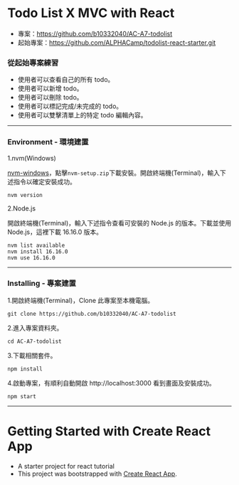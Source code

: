 # Todo List X MVC with React

- 專案：https://github.com/b10332040/AC-A7-todolist
- 起始專案：https://github.com/ALPHACamp/todolist-react-starter.git

### 從起始專案練習

- 使用者可以查看自己的所有 todo。
- 使用者可以新增 todo。
- 使用者可以刪除 todo。
- 使用者可以標記完成/未完成的 todo。
- 使用者可以雙擊清單上的特定 todo 編輯內容。

---

### Environment - 環境建置

1.nvm(Windows)

[nvm-windows](https://github.com/coreybutler/nvm-windows/releases)，點擊`nvm-setup.zip`下載安裝。開啟終端機(Terminal)，輸入下述指令以確定安裝成功。

```
nvm version
```

2.Node.js

開啟終端機(Terminal)，輸入下述指令查看可安裝的 Node.js 的版本。下載並使用 Node.js，這裡下載 16.16.0 版本。

```
nvm list available
nvm install 16.16.0
nvm use 16.16.0
```

---

### Installing - 專案建置

1.開啟終端機(Terminal)，Clone 此專案至本機電腦。

```
git clone https://github.com/b10332040/AC-A7-todolist
```

2.進入專案資料夾。

```
cd AC-A7-todolist
```

3.下載相關套件。

```
npm install
```

4.啟動專案，有順利自動開啟 http://localhost:3000 看到畫面及安裝成功。

```
npm start
```

---

# Getting Started with Create React App

- A starter project for react tutorial
- This project was bootstrapped with [Create React App](https://github.com/facebook/create-react-app).
